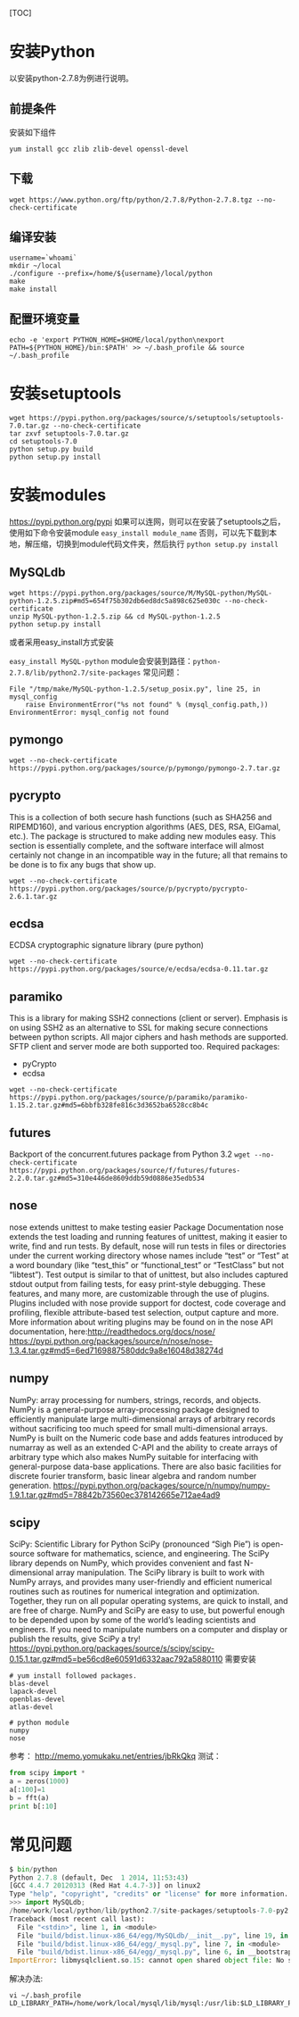 [TOC]

# 安装Python
以安装python-2.7.8为例进行说明。

## 前提条件
安装如下组件
```
yum install gcc zlib zlib-devel openssl-devel
```

## 下载
`wget https://www.python.org/ftp/python/2.7.8/Python-2.7.8.tgz --no-check-certificate`

## 编译安装
```shell
username=`whoami`
mkdir ~/local
./configure --prefix=/home/${username}/local/python
make
make install
```

## 配置环境变量
```shell
echo -e 'export PYTHON_HOME=$HOME/local/python\nexport PATH=${PYTHON_HOME}/bin:$PATH' >> ~/.bash_profile && source ~/.bash_profile
```

# 安装setuptools
```
wget https://pypi.python.org/packages/source/s/setuptools/setuptools-7.0.tar.gz --no-check-certificate
tar zxvf setuptools-7.0.tar.gz
cd setuptools-7.0
python setup.py build
python setup.py install
```

# 安装modules
https://pypi.python.org/pypi
如果可以连网，则可以在安装了setuptools之后，使用如下命令安装module
`easy_install module_name`
否则，可以先下载到本地，解压缩，切换到module代码文件夹，然后执行
`python setup.py install`

## MySQLdb
```shell
wget https://pypi.python.org/packages/source/M/MySQL-python/MySQL-python-1.2.5.zip#md5=654f75b302db6ed8dc5a898c625e030c --no-check-certificate
unzip MySQL-python-1.2.5.zip && cd MySQL-python-1.2.5
python setup.py install
```
或者采用easy_install方式安装

`easy_install MySQL-python`
module会安装到路径：`python-2.7.8/lib/python2.7/site-packages`
常见问题：
```
File "/tmp/make/MySQL-python-1.2.5/setup_posix.py", line 25, in mysql_config
    raise EnvironmentError("%s not found" % (mysql_config.path,))
EnvironmentError: mysql_config not found
```

## pymongo
```shell
wget --no-check-certificate https://pypi.python.org/packages/source/p/pymongo/pymongo-2.7.tar.gz
```

## pycrypto
This is a collection of both secure hash functions (such as SHA256 and RIPEMD160), and various encryption algorithms (AES, DES, RSA, ElGamal, etc.). The package is structured to make adding new modules easy. This section is essentially complete, and the software interface will almost certainly not change in an incompatible way in the future; all that remains to be done is to fix any bugs that show up. 
```shell
wget --no-check-certificate https://pypi.python.org/packages/source/p/pycrypto/pycrypto-2.6.1.tar.gz
```

## ecdsa
ECDSA cryptographic signature library (pure python)
```shell
wget --no-check-certificate https://pypi.python.org/packages/source/e/ecdsa/ecdsa-0.11.tar.gz
```

## paramiko
This is a library for making SSH2 connections (client or server). Emphasis is on using SSH2 as an alternative to SSL for making secure connections between python scripts. All major ciphers and hash methods are supported. SFTP client and server mode are both supported too.
Required packages:

- pyCrypto
- ecdsa

```shell
wget --no-check-certificate https://pypi.python.org/packages/source/p/paramiko/paramiko-1.15.2.tar.gz#md5=6bbfb328fe816c3d3652ba6528cc8b4c
```

## futures
Backport of the concurrent.futures package from Python 3.2
`wget --no-check-certificate https://pypi.python.org/packages/source/f/futures/futures-2.2.0.tar.gz#md5=310e446de8609ddb59d0886e35edb534`

## nose
nose extends unittest to make testing easier
Package Documentation
nose extends the test loading and running features of unittest, making
it easier to write, find and run tests.
By default, nose will run tests in files or directories under the current working directory whose names include “test” or “Test” at a word boundary (like “test_this” or “functional_test” or “TestClass” but not “libtest”). Test output is similar to that of unittest, but also includes captured stdout output from failing tests, for easy print-style debugging.
These features, and many more, are customizable through the use of plugins. Plugins included with nose provide support for doctest, code coverage and profiling, flexible attribute-based test selection, output capture and more. More information about writing plugins may be found on in the nose API documentation, here:http://readthedocs.org/docs/nose/
https://pypi.python.org/packages/source/n/nose/nose-1.3.4.tar.gz#md5=6ed7169887580ddc9a8e16048d38274d

## numpy
NumPy: array processing for numbers, strings, records, and objects.
NumPy is a general-purpose array-processing package designed to efficiently manipulate large multi-dimensional arrays of arbitrary records without sacrificing too much speed for small multi-dimensional arrays. NumPy is built on the Numeric code base and adds features introduced by numarray as well as an extended C-API and the ability to create arrays of arbitrary type which also makes NumPy suitable for interfacing with general-purpose data-base applications.
There are also basic facilities for discrete fourier transform, basic linear algebra and random number generation.
https://pypi.python.org/packages/source/n/numpy/numpy-1.9.1.tar.gz#md5=78842b73560ec378142665e712ae4ad9 

## scipy
SciPy: Scientific Library for Python
SciPy (pronounced “Sigh Pie”) is open-source software for mathematics,
science, and engineering. The SciPy library depends on NumPy, which provides convenient and fast N-dimensional array manipulation. The SciPy library is built to work with NumPy arrays, and provides many user-friendly and efficient numerical routines such as routines for numerical integration and optimization. Together, they run on all popular operating systems, are quick to install, and are free of charge. NumPy and SciPy are easy to use, but powerful enough to be depended upon by some of the world’s leading scientists and engineers. If you need to manipulate numbers on a computer and display or publish the results, give SciPy a try!
https://pypi.python.org/packages/source/s/scipy/scipy-0.15.1.tar.gz#md5=be56cd8e60591d6332aac792a5880110 
需要安装
```shell
# yum install followed packages.
blas-devel
lapack-devel
openblas-devel
atlas-devel

# python module
numpy
nose
```

参考：
http://memo.yomukaku.net/entries/jbRkQkq 
测试：
```python
from scipy import *
a = zeros(1000)
a[:100]=1
b = fft(a)
print b[:10]
```

# 常见问题
```python
$ bin/python
Python 2.7.8 (default, Dec  1 2014, 11:53:43) 
[GCC 4.4.7 20120313 (Red Hat 4.4.7-3)] on linux2
Type "help", "copyright", "credits" or "license" for more information.
>>> import MySQLdb;                     
/home/work/local/python/lib/python2.7/site-packages/setuptools-7.0-py2.7.egg/pkg_resources.py:1045: UserWarning: /home/work/.python-eggs is writable by group/others and vulnerable to attack when used with get_resource_filename. Consider a more secure location (set with .set_extraction_path or the PYTHON_EGG_CACHE environment variable).
Traceback (most recent call last):
  File "<stdin>", line 1, in <module>
  File "build/bdist.linux-x86_64/egg/MySQLdb/__init__.py", line 19, in <module>
  File "build/bdist.linux-x86_64/egg/_mysql.py", line 7, in <module>
  File "build/bdist.linux-x86_64/egg/_mysql.py", line 6, in __bootstrap__
ImportError: libmysqlclient.so.15: cannot open shared object file: No such file or directory
```

解决办法:
```shell
vi ~/.bash_profile
LD_LIBRARY_PATH=/home/work/local/mysql/lib/mysql:/usr/lib:$LD_LIBRARY_PATH:/home/work/local/zlib/lib
```
